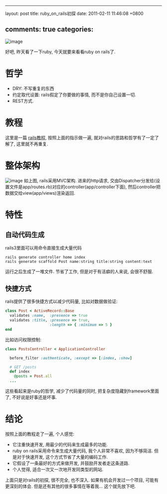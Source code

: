 
---
layout: post
title: ruby_on_rails初探
date: 2011-02-11 11:46:08 +0800

comments: true
categories: 
---

![image](http://www.webaxes.com/wp-content/uploads/2010/06/ruby-on-rails.jpg)

好吧, 昨天看了一下ruby, 今天就要来看看ruby on rails了.

哲学
====

-   DRY: 不写重复的东西
-   约定取代设置: rails假定了你要做的事情, 而不是你自己设置一切.
-   REST方式.

教程
====

这里是一篇
[rails教程](http://guides.rubyonrails.org/getting_started.html#guide-assumptions),
按照上面的指示做一遍, 就对rails的思路和哲学有了一定了解了,
这里就不再重复.

整体架构
========

![image](http://dedicatedwebserverhosting.co.uk/Images/Tools%20for%20Ruby%20on%20Rails-2.png)
如上图, rails采用MVC架构. 进来的http请求,
交由Dispatcher分发给(设置文件是app/routes.rb)对应的controller(app/controller下面),
然后controller把数据交给view(app/views)渲染返回.

特性
====

自动代码生成
------------

rails3里面可以用命令直接生成大量代码

    rails generate controller home index
    rails generate scaffold Post name:string title:string content:text

运行之后生成了一堆文件. 节省了工作, 但是对于有洁癖的人来说, 会很不舒服.

快捷方式
--------

rails提供了很多快捷方式以减少代码量, 比如对数据做验证:

```ruby
class Post < ActiveRecord::Base
  validates :name,  :presence => true
  validates :title, :presence => true,
                    :length => { :minimum => 5 }
end
```

比如访问权限控制:

```ruby
class PostsController < ApplicationController

  before_filter :authenticate, :except => [:index, :show]

  # GET /posts
  def index
    @posts = Post.all
  ...
```

这些看起来是ruby的哲学, 减少了代码量的同时,
把复杂度隐藏到framework里面了, 不好说是好事还是坏事.

结论
====

按照上面的教程走了一遍, 个人感觉:

-   它注重快速开发, 用最少的代码来生成最多的功能.
-   ruby on rails采用命令来生成大量代码, 我个人非常不喜欢, 因为不够简洁.
    但是对于快速开发, 这个方式节省了大量的编码工作.
-   它假设了一条最好的方式来做开发, 并鼓励开发者走这条道路.
-   个人觉得, 适合一次又一次地开发同类型的网站.

上面只是对rails的初探, 很不完全, 也不深入. 如果有机会开发过一个项目,
可能有更深刻的体会. 但是还有其他的很多事情在等着我... 这个就先放下吧.